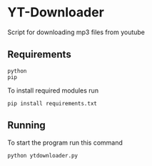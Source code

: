 # YT-Downloader

Script for downloading mp3 files from youtube


## Requirements

```
python
pip
```
To install required modules run 

`pip install requirements.txt`


## Running

To start the program run this command

```
python ytdownloader.py
```
